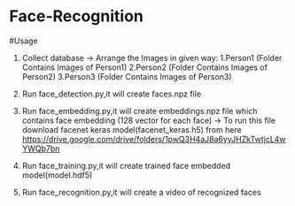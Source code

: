 # Face-Recognition

#Usage
1. Collect database
-> Arrange the Images in given way:
    1.Person1 (Folder Contains Images of Person1)
    2.Person2 (Folder Contains Images of Person2)
    3.Person3 (Folder Contains Images of Person3)

2. Run face_detection.py,it will create faces.npz file

3. Run face_embedding.py,it will create embeddings.npz file which contains face embedding (128 vector for each face)
-> To run this file download facenet keras model(facenet_keras.h5) from here https://drive.google.com/drive/folders/1pwQ3H4aJ8a6yyJHZkTwtjcL4wYWQb7bn

4. Run face_training.py,it will create trained face embedded model(model.hdf5)

5. Run face_recognition.py,it will create a video of recognized faces
